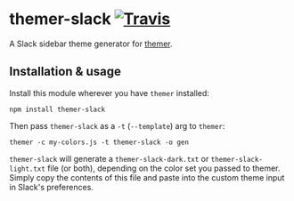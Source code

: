 # themer-slack [![Travis](https://img.shields.io/travis/mjswensen/themer-slack.svg)](https://travis-ci.org/mjswensen/themer-slack)

A Slack sidebar theme generator for [themer](https://github.com/mjswensen/themer).

## Installation & usage

Install this module wherever you have `themer` installed:

    npm install themer-slack

Then pass `themer-slack` as a `-t` (`--template`) arg to `themer`:

    themer -c my-colors.js -t themer-slack -o gen

`themer-slack` will generate a `themer-slack-dark.txt` or `themer-slack-light.txt` file (or both), depending on the color set you passed to themer. Simply copy the contents of this file and paste into the custom theme input in Slack's preferences.
